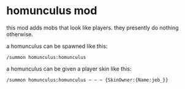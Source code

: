 # homunculus mod

this mod adds mobs that look like players. they presently do nothing otherwise.

a homunculus can be spawned like this:

	/summon homunculus:homunculus

a homunculus can be given a player skin like this:

	/summon homunculus:homunculus ~ ~ ~ {SkinOwner:{Name:jeb_}}
